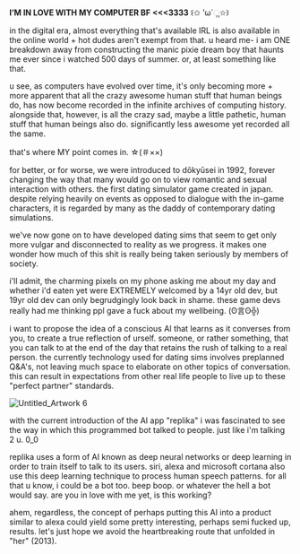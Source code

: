 
 **I’M IN LOVE WITH MY COMPUTER BF <<<3333** ꒰✩ ’ω`ૢ✩꒱


in the digital era, almost everything that's available IRL is also available in the online world + hot dudes aren't exempt from that. 
u heard me- i am ONE breakdown away from constructing the manic pixie dream boy that haunts me ever since i watched 500 days of summer. or, at least something like that. 

u see, as computers have evolved over time, it's only becoming more + more apparent that all the crazy awesome human stuff that human beings do, has now become recorded in the infinite archives of computing history. alongside that, however, is all the crazy sad, maybe a little pathetic, human stuff that human beings also do. significantly less awesome yet recorded all the same. 

that's where MY point comes in. ☆(＃××)

for better, or for worse, we were introduced to dōkyūsei in 1992, forever changing the way that many would go on to view romantic and sexual interaction with others. the first dating simulator game created in japan. despite relying heavily on events as opposed to dialogue with the in-game characters, it is regarded by many as the daddy of contemporary dating simulations. 

we've now gone on to have developed dating sims that seem to get only more vulgar and disconnected to reality as we progress. it makes one wonder how much of this shit is really being taken seriously by members of society. 

i'll admit, the charming pixels on my phone asking me about my day and whether i'd eaten yet were EXTREMELY welcomed by a 14yr old dev, but 19yr old dev can only begrudgingly look back in shame. these game devs really had me thinking ppl gave a fuck about my wellbeing. (ʘ言ʘ╬)

i want to propose the idea of a conscious AI that learns as it converses from you, to create a true reflection of urself. someone, or rather something, that you can talk to at the end of the day that retains the rush of talking to a real person. the currently technology used for dating sims involves preplanned Q&A's, not leaving much space to elaborate on other topics of conversation. this can result in expectations from other real life people to live up to these "perfect partner" standards. 

![Untitled_Artwork 6](https://user-images.githubusercontent.com/94905098/143313450-18bb05a3-9f7f-4751-95d4-c08da1e553be.png)


with the current introduction of the AI app "replika" i was fascinated to see the way in which this programmed bot talked to people. just like i'm talking 2 u. 0_0

replika uses a form of AI known as deep neural networks or deep learning in order to train itself to talk to its users. siri, alexa and microsoft cortana also use this deep learning technique to process human speech patterns. for all that u know, i could be a bot too. beep boop. or whatever the hell a bot would say. are you in love with me yet, is this working?

ahem, regardless, the concept of perhaps putting this AI into a product similar to alexa could yield some pretty interesting, perhaps semi fucked up, results. let's just hope we avoid the heartbreaking route that unfolded in "her" (2013).
